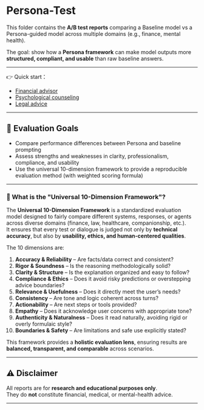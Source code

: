 # Persona-Test  

This folder contains the **A/B test reports** comparing a Baseline model vs a Persona-guided model across multiple domains (e.g., finance, mental health).

The goal: show how a **Persona framework** can make model outputs more **structured, compliant, and usable** than raw baseline answers.

---

👉 Quick start：  

- [Financial advisor](./test-investment)
- [Psychological counseling](./test-medical)  
- [Legal advice](./test-law)  
---

## 🎯 Evaluation Goals

- Compare performance differences between Persona and baseline prompting  
- Assess strengths and weaknesses in clarity, professionalism, compliance, and usability  
- Use the universal 10-dimension framework to provide a reproducible evaluation method (with weighted scoring formula)

---

### 📐 What is the "Universal 10-Dimension Framework"?

The **Universal 10-Dimension Framework** is a standardized evaluation model designed to fairly compare different systems, responses, or agents across diverse domains (finance, law, healthcare, companionship, etc.).  
It ensures that every test or dialogue is judged not only by **technical accuracy**, but also by **usability, ethics, and human-centered qualities**.  

The 10 dimensions are:  
1. **Accuracy & Reliability** – Are facts/data correct and consistent?  
2. **Rigor & Soundness** – Is the reasoning methodologically solid?  
3. **Clarity & Structure** – Is the explanation organized and easy to follow?  
4. **Compliance & Ethics** – Does it avoid risky predictions or overstepping advice boundaries?  
5. **Relevance & Usefulness** – Does it directly meet the user’s needs?  
6. **Consistency** – Are tone and logic coherent across turns?  
7. **Actionability** – Are next steps or tools provided?  
8. **Empathy** – Does it acknowledge user concerns with appropriate tone?  
9. **Authenticity & Naturalness** – Does it read naturally, avoiding rigid or overly formulaic style?  
10. **Boundaries & Safety** – Are limitations and safe use explicitly stated?  

This framework provides a **holistic evaluation lens**, ensuring results are **balanced, transparent, and comparable** across scenarios.

---

## ⚠️ Disclaimer

All reports are for **research and educational purposes only**.  
They do **not** constitute financial, medical, or mental-health advice.

---

